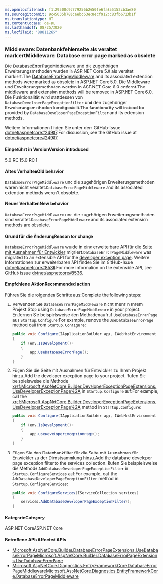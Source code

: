 ```yaml
---
ms.openlocfilehash: f1129500c9b779256b2650fe6fa855152cb3ae80
ms.sourcegitcommit: 9c45035b781caebc63ec8ecf912dc83fb6723b1f
ms.translationtype: HT
ms.contentlocale: de-DE
ms.lasthandoff: 08/25/2020
ms.locfileid: "88811265"
---
```

### <a name="middleware-database-error-page-marked-as-obsolete"></a><span data-ttu-id="f3e47-101">Middleware: Datenbankfehlerseite als veraltet markiert</span><span class="sxs-lookup"><span data-stu-id="f3e47-101">Middleware: Database error page marked as obsolete</span></span>

<span data-ttu-id="f3e47-102">Die [DatabaseErrorPageMiddleware](/dotnet/api/microsoft.aspnetcore.diagnostics.entityframeworkcore.databaseerrorpagemiddleware?view=aspnetcore-3.0) und die zugehörigen Erweiterungsmethoden wurden in ASP.NET Core 5.0 als veraltet markiert.</span><span class="sxs-lookup"><span data-stu-id="f3e47-102">The [DatabaseErrorPageMiddleware](/dotnet/api/microsoft.aspnetcore.diagnostics.entityframeworkcore.databaseerrorpagemiddleware?view=aspnetcore-3.0) and its associated extension methods were marked as obsolete in ASP.NET Core 5.0.</span></span> <span data-ttu-id="f3e47-103">Die Middleware und Erweiterungsmethoden werden in ASP.NET Core 6.0 entfernt.</span><span class="sxs-lookup"><span data-stu-id="f3e47-103">The middleware and extension methods will be removed in ASP.NET Core 6.0.</span></span> <span data-ttu-id="f3e47-104">Die Funktionalität wird stattdessen von `DatabaseDeveloperPageExceptionFilter` und den zugehörigen Erweiterungsmethoden bereitgestellt.</span><span class="sxs-lookup"><span data-stu-id="f3e47-104">The functionality will instead be provided by `DatabaseDeveloperPageExceptionFilter` and its extension methods.</span></span>

<span data-ttu-id="f3e47-105">Weitere Informationen finden Sie unter dem GitHub-Issue [dotnet/aspnetcore#24987](https://github.com/dotnet/aspnetcore/issues/24987).</span><span class="sxs-lookup"><span data-stu-id="f3e47-105">For discussion, see the GitHub issue at [dotnet/aspnetcore#24987](https://github.com/dotnet/aspnetcore/issues/24987).</span></span>

#### <a name="version-introduced"></a><span data-ttu-id="f3e47-106">Eingeführt in Version</span><span class="sxs-lookup"><span data-stu-id="f3e47-106">Version introduced</span></span>

<span data-ttu-id="f3e47-107">5.0 RC 1</span><span class="sxs-lookup"><span data-stu-id="f3e47-107">5.0 RC 1</span></span>

#### <a name="old-behavior"></a><span data-ttu-id="f3e47-108">Altes Verhalten</span><span class="sxs-lookup"><span data-stu-id="f3e47-108">Old behavior</span></span>

<span data-ttu-id="f3e47-109">`DatabaseErrorPageMiddleware` und die zugehörigen Erweiterungsmethoden waren nicht veraltet.</span><span class="sxs-lookup"><span data-stu-id="f3e47-109">`DatabaseErrorPageMiddleware` and its associated extension methods weren't obsolete.</span></span>

#### <a name="new-behavior"></a><span data-ttu-id="f3e47-110">Neues Verhalten</span><span class="sxs-lookup"><span data-stu-id="f3e47-110">New behavior</span></span>

<span data-ttu-id="f3e47-111">`DatabaseErrorPageMiddleware` und die zugehörigen Erweiterungsmethoden sind veraltet.</span><span class="sxs-lookup"><span data-stu-id="f3e47-111">`DatabaseErrorPageMiddleware` and its associated extension methods are obsolete.</span></span>

#### <a name="reason-for-change"></a><span data-ttu-id="f3e47-112">Grund für die Änderung</span><span class="sxs-lookup"><span data-stu-id="f3e47-112">Reason for change</span></span>

<span data-ttu-id="f3e47-113">`DatabaseErrorPageMiddleware` wurde in eine erweiterbare API für die [Seite mit Ausnahmen für Entwickler](/aspnet/core/fundamentals/error-handling#developer-exception-page) migriert.</span><span class="sxs-lookup"><span data-stu-id="f3e47-113">`DatabaseErrorPageMiddleware` was migrated to an extensible API for the [developer exception page](/aspnet/core/fundamentals/error-handling#developer-exception-page).</span></span> <span data-ttu-id="f3e47-114">Weitere Informationen zur erweiterbaren API finden Sie im GitHub-Issue [dotnet/aspnetcore#8536](https://github.com/dotnet/aspnetcore/issues/8536).</span><span class="sxs-lookup"><span data-stu-id="f3e47-114">For more information on the extensible API, see GitHub issue [dotnet/aspnetcore#8536](https://github.com/dotnet/aspnetcore/issues/8536).</span></span>

#### <a name="recommended-action"></a><span data-ttu-id="f3e47-115">Empfohlene Aktion</span><span class="sxs-lookup"><span data-stu-id="f3e47-115">Recommended action</span></span>

<span data-ttu-id="f3e47-116">Führen Sie die folgenden Schritte aus:</span><span class="sxs-lookup"><span data-stu-id="f3e47-116">Complete the following steps:</span></span>

1. <span data-ttu-id="f3e47-117">Verwenden Sie `DatabaseErrorPageMiddleware` nicht mehr in Ihrem Projekt.</span><span class="sxs-lookup"><span data-stu-id="f3e47-117">Stop using `DatabaseErrorPageMiddleware` in your project.</span></span> <span data-ttu-id="f3e47-118">Entfernen Sie beispielsweise den Methodenaufruf `UseDatabaseErrorPage` aus `Startup.Configure`:</span><span class="sxs-lookup"><span data-stu-id="f3e47-118">For example, remove the `UseDatabaseErrorPage` method call from `Startup.Configure`:</span></span>

    ```csharp
    public void Configure(IApplicationBuilder app, IWebHostEnvironment env)
    {
        if (env.IsDevelopment())
        {
            app.UseDatabaseErrorPage();
        }
    }
    ```

1. <span data-ttu-id="f3e47-119">Fügen Sie die Seite mit Ausnahmen für Entwickler zu Ihrem Projekt hinzu.</span><span class="sxs-lookup"><span data-stu-id="f3e47-119">Add the developer exception page to your project.</span></span> <span data-ttu-id="f3e47-120">Rufen Sie beispielsweise die Methode <xref:Microsoft.AspNetCore.Builder.DeveloperExceptionPageExtensions.UseDeveloperExceptionPage%2A> in `Startup.Configure` auf:</span><span class="sxs-lookup"><span data-stu-id="f3e47-120">For example, call the <xref:Microsoft.AspNetCore.Builder.DeveloperExceptionPageExtensions.UseDeveloperExceptionPage%2A> method in `Startup.Configure`:</span></span>

    ```csharp
    public void Configure(IApplicationBuilder app, IWebHostEnvironment env)
    {
        if (env.IsDevelopment())
        {
            app.UseDeveloperExceptionPage();
        }
    }
    ```

1. <span data-ttu-id="f3e47-121">Fügen Sie den Datenbankfilter für die Seite mit Ausnahmen für Entwickler zu der Dienstsammlung hinzu.</span><span class="sxs-lookup"><span data-stu-id="f3e47-121">Add the database developer page exception filter to the services collection.</span></span> <span data-ttu-id="f3e47-122">Rufen Sie beispielsweise die Methode `AddDatabaseDeveloperPageExceptionFilter` in `Startup.ConfigureServices` auf:</span><span class="sxs-lookup"><span data-stu-id="f3e47-122">For example, call the `AddDatabaseDeveloperPageExceptionFilter` method in `Startup.ConfigureServices`:</span></span>

    ```csharp
    public void ConfigureServices(IServiceCollection services)
    {
        services.AddDatabaseDeveloperPageExceptionFilter();
    }
    ```

#### <a name="category"></a><span data-ttu-id="f3e47-123">Kategorie</span><span class="sxs-lookup"><span data-stu-id="f3e47-123">Category</span></span>

<span data-ttu-id="f3e47-124">ASP.NET Core</span><span class="sxs-lookup"><span data-stu-id="f3e47-124">ASP.NET Core</span></span>

#### <a name="affected-apis"></a><span data-ttu-id="f3e47-125">Betroffene APIs</span><span class="sxs-lookup"><span data-stu-id="f3e47-125">Affected APIs</span></span>

- [<span data-ttu-id="f3e47-126">Microsoft.AspNetCore.Builder.DatabaseErrorPageExtensions.UseDatabaseErrorPage</span><span class="sxs-lookup"><span data-stu-id="f3e47-126">Microsoft.AspNetCore.Builder.DatabaseErrorPageExtensions.UseDatabaseErrorPage</span></span>](/dotnet/api/microsoft.aspnetcore.builder.databaseerrorpageextensions.usedatabaseerrorpage?view=aspnetcore-3.0)
- [<span data-ttu-id="f3e47-127">Microsoft.AspNetCore.Diagnostics.EntityFrameworkCore.DatabaseErrorPageMiddleware</span><span class="sxs-lookup"><span data-stu-id="f3e47-127">Microsoft.AspNetCore.Diagnostics.EntityFrameworkCore.DatabaseErrorPageMiddleware</span></span>](/dotnet/api/microsoft.aspnetcore.diagnostics.entityframeworkcore.databaseerrorpagemiddleware?view=aspnetcore-3.0)

<!-- 

#### Affected APIs

- `Overload:Microsoft.AspNetCore.Builder.DatabaseErrorPageExtensions.UseDatabaseErrorPage`
- `T:Microsoft.AspNetCore.Diagnostics.EntityFrameworkCore.DatabaseErrorPageMiddleware`

-->
